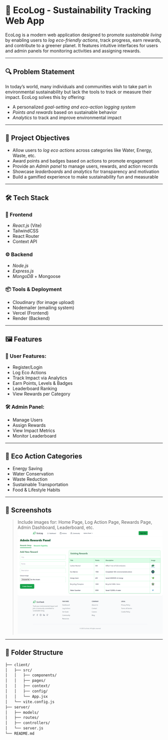 # 🌱 EcoLog - Sustainability Tracking Web App

EcoLog is a modern web application designed to promote *sustainable living* by enabling users to *log eco-friendly actions*, track progress, earn rewards, and contribute to a greener planet. It features intuitive interfaces for users and admin panels for monitoring activities and assigning rewards.

---

## 🔍 Problem Statement

In today’s world, many individuals and communities wish to take part in environmental sustainability but lack the tools to track or measure their impact. EcoLog solves this by offering:

- A personalized *goal-setting and eco-action logging system*
- *Points and rewards* based on sustainable behavior
- *Analytics* to track and improve environmental impact

---

## 🎯 Project Objectives

- Allow users to *log eco actions* across categories like Water, Energy, Waste, etc.
- Award points and badges based on actions to promote engagement
- Provide an *Admin panel* to manage users, rewards, and action records
- Showcase *leaderboards* and *analytics* for transparency and motivation
- Build a gamified experience to make sustainability fun and measurable

---

## 🛠 Tech Stack

### 🚀 Frontend
- *React.js* (Vite)
- TailwindCSS
- React Router
- Context API

### ⚙ Backend
- *Node.js*
- *Express.js*
- *MongoDB* + Mongoose

### 📦 Tools & Deployment
- Cloudinary (for image upload)
- Nodemailer (emailing system)
- Vercel (Frontend)
- Render (Backend)

---

## 🖼 Features

### 👤 User Features:
- Register/Login
- Log Eco Actions
- Track Impact via Analytics
- Earn Points, Levels & Badges
- Leaderboard Ranking
- View Rewards per Category

### 🛠 Admin Panel:
- Manage Users
- Assign Rewards
- View Impact Metrics
- Monitor Leaderboard

---

## 🌿 Eco Action Categories

- Energy Saving
- Water Conservation
- Waste Reduction
- Sustainable Transportation
- Food & Lifestyle Habits

---

## 📸 Screenshots

> Include images for: Home Page, Log Action Page, Rewards Page, Admin Dashboard, Leaderboard, etc.
> ![image alt](https://github.com/digvijaya06/EcoTrack/blob/b620167f195d3b0c8a5d32b2fcc94cae4f37f271/Rewads.png)

---

## 📂 Folder Structure

```bash
├── client/
│   ├── src/
│   │   ├── components/
│   │   ├── pages/
│   │   ├── context/
│   │   ├── config/
│   │   └── App.jsx
│   └── vite.config.js
├── server/
│   ├── models/
│   ├── routes/
│   ├── controllers/
│   └── server.js
└── README.md
